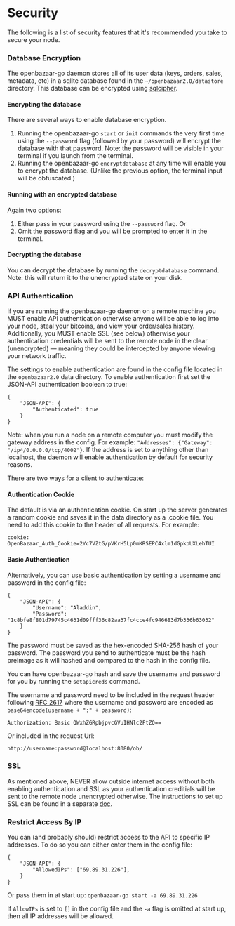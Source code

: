 Security
========================
The following is a list of security features that it's recommended you take to secure your node.

### Database Encryption

The openbazaar-go daemon stores all of its user data (keys, orders, sales, metadata, etc) in a sqlite database found in the `~/openbazaar2.0/datastore`
directory. This database can be encrypted using [sqlcipher](https://www.zetetic.net/sqlcipher/).

#### Encrypting the database
There are several ways to enable database encryption.

1. Running the openbazaar-go `start` or `init` commands the very first time using the `--password` flag (followed by your password) will encrypt the database with that password. Note:
the password will be visible in your terminal if you launch from the terminal.
2. Running the openbazaar-go `encryptdatabase` at any time will enable you to encrypt the database. (Unlike the previous option, the terminal input will be obfuscated.)

#### Running with an encrypted database
Again two options:

1. Either pass in your password using the `--password` flag. Or
2. Omit the password flag and you will be prompted to enter it in the terminal.

#### Decrypting the database

You can decrypt the database by running the `decryptdatabase` command. Note: this will return it to the unencrypted state on your disk.

### API Authentication

If you are running the openbazaar-go daemon on a remote machine you MUST enable API authentication otherwise anyone will be able to log into your
node, steal your bitcoins, and view your order/sales history. Additionally, you MUST enable SSL (see below) otherwise your authentication credentials
will be sent to the remote node in the clear (unencrypted) ― meaning they could be intercepted by anyone viewing your network traffic. 

The settings to enable authentication are found in the config file located in the `openbazaar2.0` data directory. To enable authentication first set the
JSON-API authentication boolean to true:
```
{
    "JSON-API": {
        "Authenticated": true
    }
}
```

Note: when you run a node on a remote computer you must modify the gateway address in the config. For example: `"Addresses": {"Gateway": "/ip4/0.0.0.0/tcp/4002"}`. If the address is
set to anything other than localhost, the daemon will enable authentication by default for security reasons.

There are two ways for a client to authenticate:

#### Authentication Cookie
The default is via an authentication cookie. On start up the server generates a random cookie and saves it in the data directory as a .cookie file. You need to add this cookie to the header of all requests. For example:
```
cookie: OpenBazaar_Auth_Cookie=2Yc7VZtG/pVKrH5Lp0mKRSEPC4xlm1dGpkbUXLehTUI
```

#### Basic Authentication
Alternatively, you can use basic authentication by setting a username and password in the config file:
```
{
    "JSON-API": {
        "Username": "Aladdin",
        "Password": "1c8bfe8f801d79745c4631d09fff36c82aa37fc4cce4fc946683d7b336b63032"
    }
}
```
The password must be saved as the hex-encoded SHA-256 hash of your password. The password you send to authenticate must be the hash preimage as it will hashed and compared to the hash in the config file.

You can have openbazaar-go hash and save the username and password for you by running the `setapicreds` command.

The username and password need to be included in the request header following [RFC 2617](https://www.ietf.org/rfc/rfc2617.txt) where the username and password are encoded as `base64encode(username + ":" + password)`:
```
Authorization: Basic QWxhZGRpbjpvcGVuIHNlc2FtZQ==
```
Or included in the request Url:
```
http://username:password@localhost:8080/ob/
```
### SSL
As mentioned above, NEVER allow outside internet access without both enabling authentication and SSL as your authentication creditials will be sent to the remote node unencrypted otherwise.
The instructions to set up SSL can be found in a separate [doc](https://github.com/larslarsen/bb-go/blob/master/docs/ssl.md). 

### Restrict Access By IP
You can (and probably should) restrict access to the API to specific IP addresses. To do so you can either enter them in the config file:
```
{
    "JSON-API": {
        "AllowedIPs": ["69.89.31.226"],
    }
}
```
Or pass them in at start up: `openbazaar-go start -a 69.89.31.226`

If `AllowIPs` is set to `[]` in the config file and the `-a` flag is omitted at start up, then all IP addresses will be allowed.
